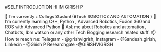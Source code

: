 #SELF INTRODUCTION 
HI IM GIRISH P

🔭 I’m currently a College Student (BTech ROBOTICS AND AUTOMATION )
🌱 I’m currently learning C++, Python , Advanced Robotics, Fusion 360 and ROS with  Advanced Python
💬 Ask me about Robotics and automation , Chatbots, Ibm watson or any other Tech Blogging research  related stuff.
📫 How to reach me: Telegram - @girishvigrish, Instagram - @Sandesh_girish, Linkedin - @Girish P Researchgate -@GIRISHVIGRISH









